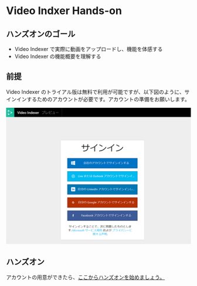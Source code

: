 # Video Indxer Hands-on

## ハンズオンのゴール

* Video Indexer で実際に動画をアップロードし、機能を体感する
* Video Indexer の機能概要を理解する

## 前提

Video Indexer のトライアル版は無料で利用が可能ですが、以下図のように、サインインするためのアカウントが必要です。アカウントの準備をお願いします。

![video indexer account](images/0-account.png)

## ハンズオン

アカウントの用意ができたら、[ここからハンズオンを始めましょう。](/get-started.md)
